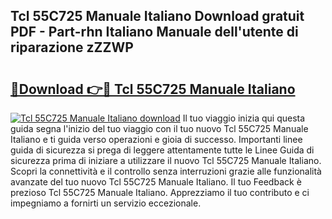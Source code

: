 ## Tcl 55C725 Manuale Italiano Download gratuit PDF - Part-rhn Italiano Manuale dell'utente di riparazione zZZWP

# <h2><a href="http://dfg9hv.blite.top/?on=Tcl+55C725+Manuale+Italiano">🔗Download 👉🔴 Tcl 55C725 Manuale Italiano</a></h2>

[![Tcl 55C725 Manuale Italiano download](https://i.imgur.com/lujVjoI.png)](http://dfg9hv.blite.top/?on=Tcl+55C725+Manuale+Italiano)
Il tuo viaggio inizia qui questa guida segna l'inizio del tuo viaggio con il tuo nuovo Tcl 55C725 Manuale Italiano e ti guida verso operazioni e gioia di successo. Importanti linee guida di sicurezza si prega di leggere attentamente tutte le Linee Guida di sicurezza prima di iniziare a utilizzare il nuovo Tcl 55C725 Manuale Italiano. Scopri la connettività e il controllo senza interruzioni grazie alle funzionalità avanzate del tuo nuovo Tcl 55C725 Manuale Italiano. Il tuo Feedback è prezioso Tcl 55C725 Manuale Italiano. Apprezziamo il tuo contributo e ci impegniamo a fornirti un servizio eccezionale.
